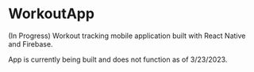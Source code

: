 # WorkoutApp
(In Progress) Workout tracking mobile application built with React Native and Firebase.

App is currently being built and does not function as of 3/23/2023.
